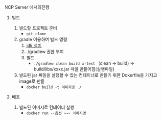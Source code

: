 NCP Server 에서의진행
1. 빌드
	1. 빌드할 프로젝트 준비
		- `git clone`
	2. gradle 이용하여 빌드 명령
		1. [jdk 설치](obsidian://open?vault=organism.docs&file=DevOps%2FDocker%2F%EB%B0%B0%ED%8F%AC%2Fjdk%20%ED%99%98%EA%B2%BD%EB%B3%80%EC%88%98%20%EC%84%A4%EC%A0%95)
		2. ./gradlew 권한 부여
		3. 빌드
			- `./gradlew clean build x-test ` (clean -> build)
		=> build/libs/xxxx.jar 파일 만들어짐(실행파일)
	3. 빌드된 jar 파일을 실행할 수 있는 컨테이너로 만들기 위한 Dokerfile을 가지고 image로 만듦
		- `docker build -t 이미지명 ./`

2. 배포
	1. 빌드된 이미지로 컨테이너 실행
		- `docker run --옵션 ~~~ 이미지명`